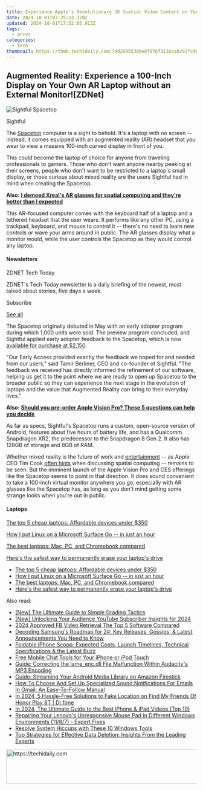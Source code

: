 ```yaml
---
title: Experience Apple's Revolutionary 3D Spatial Video Content on Your Meta Quest 3 - A Step-by-Step Guide | ZDNet
date: 2024-10-01T07:25:13.320Z
updated: 2024-10-01T17:52:05.913Z
tags:
  - ar+vr
categories:
  - tech
thumbnail: https://thmb.techidaily.com/7dd28955380e8f076f3116cabc92fc969f652f83985c018ac1bb6ff108bf9534.jpg
---
```


## Augmented Reality: Experience a 100-Inch Display on Your Own AR Laptop without an External Monitor![ZDNet]

![Sightful Spacetop](https://www.zdnet.com/a/img/resize/7ff64b211bccdae9e023f61cf988dce7f8e58804/2024/01/18/92490641-9e15-4cbc-b3d4-66c68141e43c/spacetop.jpg?auto=webp&width=1280)

Sightful

The [Spacetop](https://sightful.com/) computer is a sight to behold. It's a laptop with no screen -- instead, it comes equipped with an augmented reality (AR) headset that you wear to view a massive 100-inch curved display in front of you. 

This could become the laptop of choice for anyone from traveling professionals to gamers. Those who don't want anyone nearby peeking at their screens, people who don't want to be restricted to a laptop's small display, or those curious about mixed reality are the users Sightful had in mind when creating the Spacetop. 

**Also: [I demoed Xreal's AR glasses for spatial computing and they're better than I expected](https://www.zdnet.com/article/i-demoed-xreals-ar-glasses-for-spatial-computing-and-theyre-better-than-i-expected/)**

This AR-focused computer comes with the keyboard half of a laptop and a tethered headset that the user wears. It performs like any other PC, using a trackpad, keyboard, and mouse to control it -- there's no need to learn new controls or wave your arms around in public. The AR glasses display what a monitor would, while the user controls the Spacetop as they would control any laptop.

#### Newsletters

ZDNET Tech Today

ZDNET's Tech Today newsletter is a daily briefing of the newest, most talked about stories, five days a week.

 Subscribe

[See all](https://www.zdnet.com/newsletters/)

The Spacetop originally debuted in May with an early adopter program during which 1,000 units were sold. The preview program concluded, and Sightful applied early adopter feedback to the Spacetop, which is now [available for purchase at $2,150](https://sightful.com/).

"Our Early Access provided exactly the feedback we hoped for and needed from our users," said Tamir Berliner, CEO and co-founder of Sightful. "The feedback we received has directly informed the refinement of our software, helping us get it to the point where we are ready to open up Spacetop to the broader public so they can experience the next stage in the evolution of laptops and the value that Augmented Reality can bring to their everyday lives."

**Also: [Should you pre-order Apple Vision Pro? These 5 questions can help you decide](https://www.zdnet.com/article/apple-vision-pro-should-you-pre-order/)**

As far as specs, Sightful's Spacetop runs a custom, open-source version of Android, features about five hours of battery life, and has a Qualcomm Snapdragon XR2, the predecessor to the Snapdragon 8 Gen 2\. It also has 128GB of storage and 8GB of RAM. 

Whether mixed reality is the future of work and [entertainment](https://www.zdnet.com/article/apple-is-now-marketing-vision-pro-as-the-ultimate-entertainment-device/) \-- as Apple CEO Tim Cook [often hints](https://www.zdnet.com/article/apple-vision-pro-in-stores-february-2-pre-orders-start-january-19/) when discussing spatial computing -- remains to be seen. But the imminent launch of the Apple Vision Pro and CES offerings like the Spacetop seems to point in that direction. It does sound convenient to take a 100-inch virtual monitor anywhere you go, especially with AR glasses like the Spacetop has, as long as you don't mind getting some strange looks when you're out in public. 

#### Laptops

[The top 5 cheap laptops: Affordable devices under $350](https://www.zdnet.com/article/best-cheap-laptop/ "The top 5 cheap laptops: Affordable devices under $350")

[How I put Linux on a Microsoft Surface Go -- in just an hour](https://www.zdnet.com/article/how-i-put-linux-on-a-microsoft-surface-go-in-just-an-hour/ "How I put Linux on a Microsoft Surface Go -- in just an hour")

[The best laptops: Mac, PC, and Chromebook compared](https://www.zdnet.com/article/best-laptop/ "The best laptops: Mac, PC, and Chromebook compared")

[Here's the safest way to permanently erase your laptop's drive](https://www.zdnet.com/article/wiping-a-windows-laptop-heres-the-safest-free-way-to-erase-your-personal-data/ "Here's the safest way to permanently erase your laptop's drive")

* [The top 5 cheap laptops: Affordable devices under $350](https://www.zdnet.com/article/best-cheap-laptop/ "The top 5 cheap laptops: Affordable devices under $350")
* [How I put Linux on a Microsoft Surface Go -- in just an hour](https://www.zdnet.com/article/how-i-put-linux-on-a-microsoft-surface-go-in-just-an-hour/ "How I put Linux on a Microsoft Surface Go -- in just an hour")
* [The best laptops: Mac, PC, and Chromebook compared](https://www.zdnet.com/article/best-laptop/ "The best laptops: Mac, PC, and Chromebook compared")
* [Here's the safest way to permanently erase your laptop's drive](https://www.zdnet.com/article/wiping-a-windows-laptop-heres-the-safest-free-way-to-erase-your-personal-data/ "Here's the safest way to permanently erase your laptop's drive")

<ins class="adsbygoogle"
     style="display:block"
     data-ad-format="autorelaxed"
     data-ad-client="ca-pub-7571918770474297"
     data-ad-slot="1223367746"></ins>

<ins class="adsbygoogle"
     style="display:block"
     data-ad-client="ca-pub-7571918770474297"
     data-ad-slot="8358498916"
     data-ad-format="auto"
     data-full-width-responsive="true"></ins>

<span class="atpl-alsoreadstyle">Also read:</span>
<div><ul>
<li><a href="https://some-skills.techidaily.com/new-the-ultimate-guide-to-simple-grading-tactics/"><u>[New] The Ultimate Guide to Simple Grading Tactics</u></a></li>
<li><a href="https://youtube-zero.techidaily.com/nlocking-your-audience-youtube-subscriber-insights-for-2024/"><u>[New] Unlocking Your Audience YouTube Subscriber Insights for 2024</u></a></li>
<li><a href="https://facebook-video-content.techidaily.com/2024-approved-fb-video-retrieval-the-top-5-software-compared/"><u>2024 Approved FB Video Retrieval The Top 5 Software Compared</u></a></li>
<li><a href="https://techno-recovery.techidaily.com/decoding-samsungs-roadmap-for-2-key-releases-gossips-and-latest-announcements-you-need-to-know/"><u>Decoding Samsung's Roadmap for 2#: Key Releases, Gossips, & Latest Announcements You Need to Know</u></a></li>
<li><a href="https://techno-recovery.techidaily.com/foldable-iphone-scoop-expected-costs-launch-timelines-technical-specifications-and-the-latest-buzz/"><u>Foldable iPhone Scoop: Expected Costs, Launch Timelines, Technical Specifications & the Latest Buzz</u></a></li>
<li><a href="https://techno-recovery.techidaily.com/free-mobile-chat-tools-for-your-iphone-or-ipod-touch/"><u>Free Mobile Chat Tools for Your iPhone or iPod Touch</u></a></li>
<li><a href="https://techno-recovery.techidaily.com/guide-correcting-the-lameencdll-file-malfunction-within-audacitys-mp3-encoding/"><u>Guide: Correcting the lame_enc.dll File Malfunction Within Audacity's MP3 Encoding</u></a></li>
<li><a href="https://techno-recovery.techidaily.com/guide-streaming-your-android-media-library-on-amazon-firestick/"><u>Guide: Streaming Your Android Media Library on Amazon Firestick</u></a></li>
<li><a href="https://techno-recovery.techidaily.com/how-to-choose-and-set-up-specialized-sound-notifications-for-emails-in-gmail-an-easy-to-follow-manual/"><u>How To Choose And Set Up Specialized Sound Notifications For Emails In Gmail: An Easy-To-Follow Manual</u></a></li>
<li><a href="https://fake-location.techidaily.com/in-2024-5-hassle-free-solutions-to-fake-location-on-find-my-friends-of-honor-play-8t-drfone-by-drfone-virtual-android/"><u>In 2024, 5 Hassle-Free Solutions to Fake Location on Find My Friends Of Honor Play 8T | Dr.fone</u></a></li>
<li><a href="https://some-approaches.techidaily.com/in-2024-the-ultimate-guide-to-the-best-iphone-and-ipad-videos-top-10/"><u>In 2024, The Ultimate Guide to the Best iPhone & iPad Videos (Top 10)</u></a></li>
<li><a href="https://win-howtos.techidaily.com/repairing-your-lenovos-unresponsive-mouse-pad-in-different-windows-environments-1187-expert-fixes/"><u>Repairing Your Lenovo's Unresponsive Mouse Pad in Different Windows Environments (11/8/7) - Expert Fixes</u></a></li>
<li><a href="https://windows11.techidaily.com/resolve-system-hiccups-with-these-10-windows-tools/"><u>Resolve System Hiccups with These 10 Windows Tools</u></a></li>
<li><a href="https://data-safeguard.techidaily.com/top-strategies-for-effective-data-deletion-insights-from-the-leading-experts/"><u>Top Strategies for Effective Data Deletion: Insights From the Leading Experts</u></a></li>
</ul></div>

<!-- affiliate ads begin -->
<a href="https://aligracehair.sjv.io/c/5597632/1918719/19272" target="_top" id="1918719">
  <img src="//a.impactradius-go.com/display-ad/19272-1918719" border="0" alt="https://techidaily.com" width="728" height="90"/>
</a>
<img height="0" width="0" src="https://aligracehair.sjv.io/i/5597632/1918719/19272" style="position:absolute;visibility:hidden;" border="0" />
<!-- affiliate ads end -->

